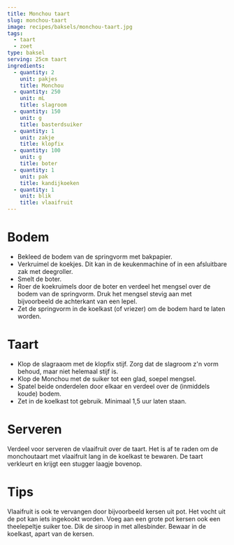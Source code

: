 ```yaml
---
title: Monchou taart
slug: monchou-taart
image: recipes/baksels/monchou-taart.jpg
tags: 
  - taart
  - zoet
type: baksel
serving: 25cm taart
ingredients:
  - quantity: 2
    unit: pakjes
    title: Monchou
  - quantity: 250
    unit: mL
    title: slagroom
  - quantity: 150
    unit: g
    title: basterdsuiker
  - quantity: 1
    unit: zakje
    title: klopfix 
  - quantity: 100
    unit: g
    title: boter
  - quantity: 1
    unit: pak
    title: kandijkoeken
  - quantity: 1
    unit: blik
    title: vlaaifruit
---
```


# Bodem

- Bekleed de bodem van de springvorm met bakpapier. 
- Verkruimel de koekjes. Dit kan in de keukenmachine of in een afsluitbare zak met deegroller.
- Smelt de boter.
- Roer de koekruimels door de boter en verdeel het mengsel over de bodem van de springvorm. Druk het mengsel stevig aan met bijvoorbeeld de achterkant van een lepel.
- Zet de springvorm in de koelkast (of vriezer) om de bodem hard te laten worden.

# Taart

- Klop de slagraaom met de klopfix stijf. Zorg dat de slagroom z'n vorm behoud, maar niet helemaal stijf is.
- Klop de Monchou met de suiker tot een glad, soepel mengsel.
- Spatel beide onderdelen door elkaar en verdeel over de (inmiddels koude) bodem.
- Zet in de koelkast tot gebruik. Minimaal 1,5 uur laten staan. 

# Serveren

Verdeel voor serveren de vlaaifruit over de taart. Het is af te raden om de monchoutaart met vlaaifruit lang in de koelkast te bewaren. De taart verkleurt en krijgt een stugger laagje bovenop.

# Tips

Vlaaifruit is ook te vervangen door bijvoorbeeld kersen uit pot. Het vocht uit de pot kan iets ingekookt worden. Voeg aan een grote pot kersen ook een theelepeltje suiker toe. Dik de siroop in met allesbinder. Bewaar in de koelkast, apart van de kersen.
